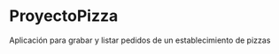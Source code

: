 ProyectoPizza
=============

Aplicación para grabar y listar pedidos de un establecimiento de pizzas 
